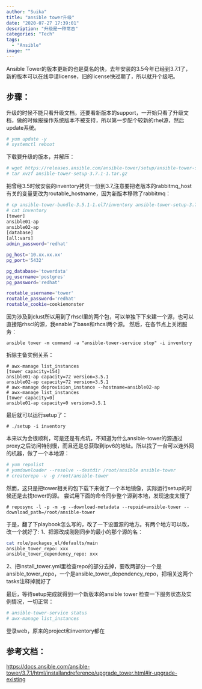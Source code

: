 ```yaml
---
author: "Suika"
title: "ansible tower升级"
date: "2020-07-27 17:39:01"
description: "升级是一种常态"
categories: "Tech"
tags: 
  - "Ansible"
image: ""
---
```

Ansible Tower的版本更新的也是莫名的快，去年安装的3.5今年已经到3.7.1了，新的版本可以在线申请license，旧的license快过期了，所以就升个级吧。
## 步骤：
升级的时候不能只看升级文档，还要看新版本的support，一开始只看了升级文档，做的时候报操作系统版本不被支持，所以第一步配个较新的rhel源，然后update系统。
```bash
# yum update -y
# systemctl reboot 
```
下载要升级的版本，并解压：
```bash
# wget https://releases.ansible.com/ansible-tower/setup/ansible-tower-setup-3.7.1-1.tar.gz
# tar xvzf ansible-tower-setup-3.7.1-1.tar.gz
```
把曾经3.5时候安装的inventory拷贝一份到3.7,注意要把老版本的rabbitmq_host有关的变量更改为routable_hostname，因为新版本移除了rabbitmq：
```bash
# cp ansible-tower-bundle-3.5.1-1.el7/inventory ansible-tower-setup-3.7.1-1/
# cat inventory
[tower]
ansible01-ap
ansible02-ap
[database]
[all:vars]
admin_password='redhat'

pg_host='10.xx.xx.xx'
pg_port='5432'

pg_database='towerdata'
pg_username='postgres'
pg_password='redhat'

routable_username='tower'
routable_password='redhat'
routable_cookie=cookiemonster
```
因为涉及到clust所以用到了rhscl里的两个包，可以单独下下来建一个源，也可以直接陪rhscl的源，我enable了base和rhcsl两个源。
然后，在各节点上关闭服务：
```
ansible tower -m command -a "ansible-tower-service stop" -i inventory
```
拆除主备实例关系：
```
# awx-manage list_instances
[tower capacity=154]
ansible01-ap capacity=72 version=3.5.1
ansible02-ap capacity=72 version=3.5.1
# awx-manage deprovision_instance --hostname=ansible02-ap
# awx-manage list_instances
[tower capacity=0]
ansible01-ap capacity=0 version=3.5.1
```
最后就可以运行setup了：
```
# ./setup -i inventory
```
本来以为会很顺利，可是还是有点坑，不知道为什么ansible-tower的源通过proxy之后访问特别慢，而且还是总获取到ipv6的地址。所以找了一台可以连外网的机器，做了一个本地源：
```bash
# yum repolist
# yumdownloader --resolve --destdir /root/ansible ansible-tower
# createrepo -v -g /root/ansible-tower
```
然而，这只是把tower相关的包下载下来做了一个本地镜像，实际运行setup的时候还是去找tower的源。
尝试用下面的命令同步整个源到本地，发现速度太慢了
```
# reposync -l -p -m -g --download-metadata --repoid=ansible-tower --download_path=/root/ansible-tower
```
于是，翻了下playbook怎么写的，改了一下设置源的地方。有两个地方可以改，改一个就好了:
1、把源改成刚刚同步的最小的那个源的名：
```bash
cat role/packages_el/defaults/main
ansible_tower_repo: xxx
ansible_tower_dependency_repo: xxx
```
2、把install_tower.yml里检查repo的部分去掉，要改两部分一个是ansible_tower_repo，一个是ansible_tower_dependency_repo，把相关这两个tasks注释掉就好了

最后，等待setup完成就得到一个新版本的ansible tower
检查一下服务状态及实例情况，一切正常：
```bash
# ansible-tower-service status
# awx-manage list_instances
```
登录web，原来的project和inventory都在

## 参考文档：
https://docs.ansible.com/ansible-tower/3.7.1/html/installandreference/upgrade_tower.html#ir-upgrade-existing